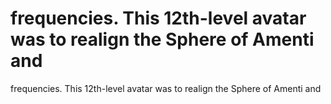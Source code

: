 # frequencies. This 12th-level avatar was to realign the Sphere of Amenti and

frequencies. This 12th-level avatar was to realign the Sphere of Amenti and